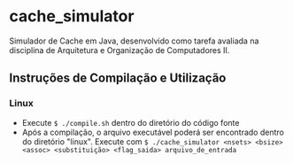 # cache_simulator
 Simulador de Cache em Java, desenvolvido como tarefa avaliada na disciplina de Arquitetura e Organização de Computadores II.

## Instruções de Compilação e Utilização

### Linux
- Execute `$ ./compile.sh` dentro do diretório do código fonte
- Após a compilação, o arquivo executável poderá ser encontrado dentro do diretório "linux". Execute com ```$ ./cache_simulator <nsets> <bsize> <assoc> <substituição> <flag_saida> arquivo_de_entrada```
